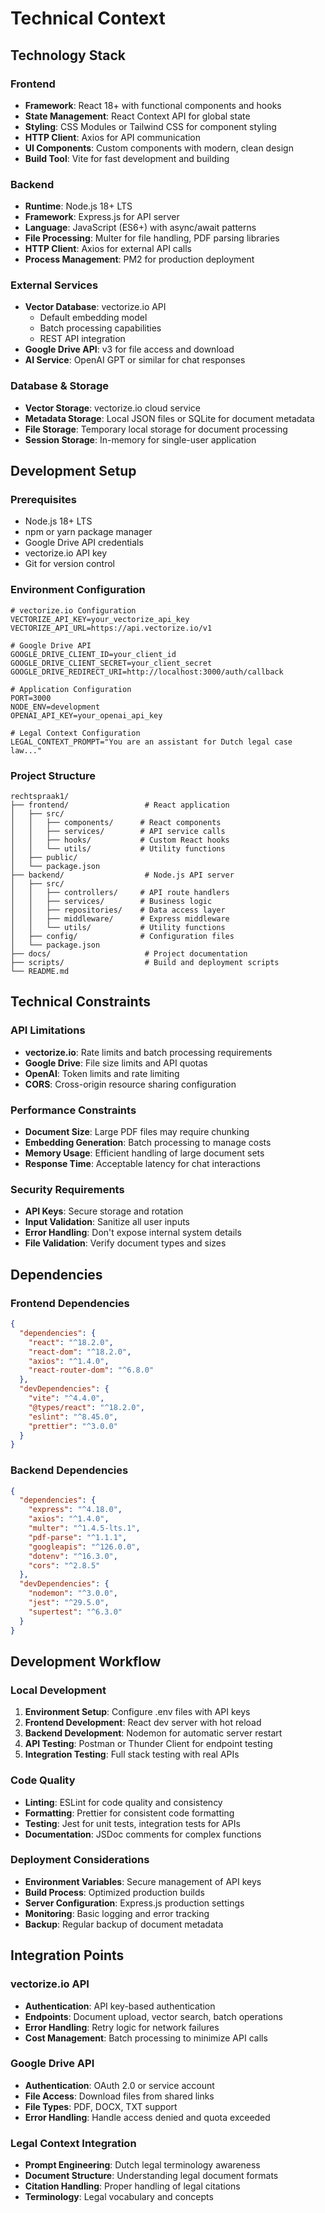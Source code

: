 # Technical Context

## Technology Stack

### Frontend
- **Framework**: React 18+ with functional components and hooks
- **State Management**: React Context API for global state
- **Styling**: CSS Modules or Tailwind CSS for component styling
- **HTTP Client**: Axios for API communication
- **UI Components**: Custom components with modern, clean design
- **Build Tool**: Vite for fast development and building

### Backend
- **Runtime**: Node.js 18+ LTS
- **Framework**: Express.js for API server
- **Language**: JavaScript (ES6+) with async/await patterns
- **File Processing**: Multer for file handling, PDF parsing libraries
- **HTTP Client**: Axios for external API calls
- **Process Management**: PM2 for production deployment

### External Services
- **Vector Database**: vectorize.io API
  - Default embedding model
  - Batch processing capabilities
  - REST API integration
- **Google Drive API**: v3 for file access and download
- **AI Service**: OpenAI GPT or similar for chat responses

### Database & Storage
- **Vector Storage**: vectorize.io cloud service
- **Metadata Storage**: Local JSON files or SQLite for document metadata
- **File Storage**: Temporary local storage for document processing
- **Session Storage**: In-memory for single-user application

## Development Setup

### Prerequisites
- Node.js 18+ LTS
- npm or yarn package manager
- Google Drive API credentials
- vectorize.io API key
- Git for version control

### Environment Configuration
```env
# vectorize.io Configuration
VECTORIZE_API_KEY=your_vectorize_api_key
VECTORIZE_API_URL=https://api.vectorize.io/v1

# Google Drive API
GOOGLE_DRIVE_CLIENT_ID=your_client_id
GOOGLE_DRIVE_CLIENT_SECRET=your_client_secret
GOOGLE_DRIVE_REDIRECT_URI=http://localhost:3000/auth/callback

# Application Configuration
PORT=3000
NODE_ENV=development
OPENAI_API_KEY=your_openai_api_key

# Legal Context Configuration
LEGAL_CONTEXT_PROMPT="You are an assistant for Dutch legal case law..."
```

### Project Structure
```
rechtspraak1/
├── frontend/                 # React application
│   ├── src/
│   │   ├── components/      # React components
│   │   ├── services/        # API service calls
│   │   ├── hooks/           # Custom React hooks
│   │   └── utils/           # Utility functions
│   ├── public/
│   └── package.json
├── backend/                  # Node.js API server
│   ├── src/
│   │   ├── controllers/     # API route handlers
│   │   ├── services/        # Business logic
│   │   ├── repositories/    # Data access layer
│   │   ├── middleware/      # Express middleware
│   │   └── utils/           # Utility functions
│   ├── config/              # Configuration files
│   └── package.json
├── docs/                     # Project documentation
├── scripts/                  # Build and deployment scripts
└── README.md
```

## Technical Constraints

### API Limitations
- **vectorize.io**: Rate limits and batch processing requirements
- **Google Drive**: File size limits and API quotas
- **OpenAI**: Token limits and rate limiting
- **CORS**: Cross-origin resource sharing configuration

### Performance Constraints
- **Document Size**: Large PDF files may require chunking
- **Embedding Generation**: Batch processing to manage costs
- **Memory Usage**: Efficient handling of large document sets
- **Response Time**: Acceptable latency for chat interactions

### Security Requirements
- **API Keys**: Secure storage and rotation
- **Input Validation**: Sanitize all user inputs
- **Error Handling**: Don't expose internal system details
- **File Validation**: Verify document types and sizes

## Dependencies

### Frontend Dependencies
```json
{
  "dependencies": {
    "react": "^18.2.0",
    "react-dom": "^18.2.0",
    "axios": "^1.4.0",
    "react-router-dom": "^6.8.0"
  },
  "devDependencies": {
    "vite": "^4.4.0",
    "@types/react": "^18.2.0",
    "eslint": "^8.45.0",
    "prettier": "^3.0.0"
  }
}
```

### Backend Dependencies
```json
{
  "dependencies": {
    "express": "^4.18.0",
    "axios": "^1.4.0",
    "multer": "^1.4.5-lts.1",
    "pdf-parse": "^1.1.1",
    "googleapis": "^126.0.0",
    "dotenv": "^16.3.0",
    "cors": "^2.8.5"
  },
  "devDependencies": {
    "nodemon": "^3.0.0",
    "jest": "^29.5.0",
    "supertest": "^6.3.0"
  }
}
```

## Development Workflow

### Local Development
1. **Environment Setup**: Configure .env files with API keys
2. **Frontend Development**: React dev server with hot reload
3. **Backend Development**: Nodemon for automatic server restart
4. **API Testing**: Postman or Thunder Client for endpoint testing
5. **Integration Testing**: Full stack testing with real APIs

### Code Quality
- **Linting**: ESLint for code quality and consistency
- **Formatting**: Prettier for consistent code formatting
- **Testing**: Jest for unit tests, integration tests for APIs
- **Documentation**: JSDoc comments for complex functions

### Deployment Considerations
- **Environment Variables**: Secure management of API keys
- **Build Process**: Optimized production builds
- **Server Configuration**: Express.js production settings
- **Monitoring**: Basic logging and error tracking
- **Backup**: Regular backup of document metadata

## Integration Points

### vectorize.io API
- **Authentication**: API key-based authentication
- **Endpoints**: Document upload, vector search, batch operations
- **Error Handling**: Retry logic for network failures
- **Cost Management**: Batch processing to minimize API calls

### Google Drive API
- **Authentication**: OAuth 2.0 or service account
- **File Access**: Download files from shared links
- **File Types**: PDF, DOCX, TXT support
- **Error Handling**: Handle access denied and quota exceeded

### Legal Context Integration
- **Prompt Engineering**: Dutch legal terminology awareness
- **Document Structure**: Understanding legal document formats
- **Citation Handling**: Proper handling of legal citations
- **Terminology**: Legal vocabulary and concepts 